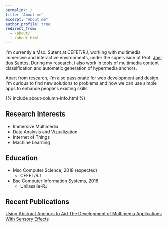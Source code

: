 ```yaml
---
permalink: /
title: "About me"
excerpt: "About me"
author_profile: true
redirect_from: 
  - /about/
  - /about.html
---
```


I'm currently a Msc. Sutent at CEFET/RJ, working with multimedia immersive and interactive environments, under the supervision of Prof. [Joel dos Santos](http://eic.cefet-rj.br/~jsantos). During my research, i also work in tools of multimedia content classification and automatic generation of hypermedia anchors.

Apart from research, i'm also passionate for web development and design. I'm curious to find new solutions to problems and how we can use simple apps to enhance people's existing skills.


{% include about-column-info.html %}

## Research Interests

* Immersive Multimedia 
* Data Analysis and Vizualization
* Internet of Things
* Machine Learning

## Education

* Msc Computer Science, 2018 (expected)
    * CEFET/RJ
* Bsc Computer Information Systems, 2016
    * Unilasalle-RJ


## Recent Publications

[Using Abstract Anchors to Aid The Development of Multimedia Applications With Sensory Effects](https://www.researchgate.net/publication/318402213_Using_Abstract_Anchors_to_Aid_The_Development_of_Multimedia_Applications_With_Sensory_Effects)